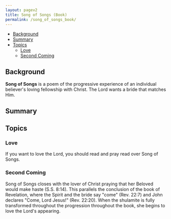 ```yaml
---
layout: pagev2
title: Song of Songs (Book)
permalink: /song_of_songs_book/
---
```

- [Background](#background)
- [Summary](#summary)
- [Topics](#topics)
  - [Love](#love)
  - [Second Coming](#second-coming)

## Background

**Song of Songs** is a poem of the progressive experience of an individual believer's loving fellowship with Christ. The Lord wants a bride that matches Him.

## Summary

## Topics

### Love

If you want to love the Lord, you should read and pray read over Song of Songs.

### Second Coming

Song of Songs closes with the lover of Christ praying that her Beloved would make haste (S.S. 8:14). This parallels the conclusion of the book of Revelation, where the Spirit and the bride say "come" (Rev. 22:7) and John declares "Come, Lord Jesus!" (Rev. 22:20). When the shulamite is fully transformed throughout the progression throughout the book, she begins to love the Lord's appearing.